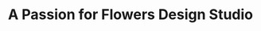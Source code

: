 ---
title: "A Passion for Flowers Design Studio"
url: /surrey/a-passion-for-flowers-design-studio/
shop: florist
---